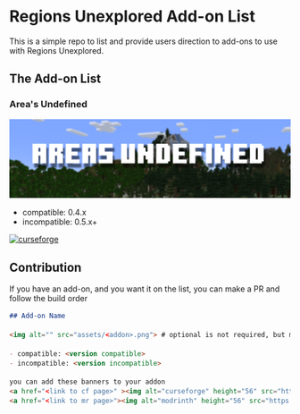 # Regions Unexplored Add-on List

This is a simple repo to list and provide users direction to add-ons to use with Regions Unexplored. 

## The Add-on List

### Area's Undefined

<img alt="area's undefined" src="assets/areas-undefined-banner.png">

- compatible: 0.4.x
- incompatible: 0.5.x+

<a href="https://www.curseforge.com/minecraft/mc-mods/areas-undefined" ><img alt="curseforge" height="56" src="https://cdn.jsdelivr.net/npm/@intergrav/devins-badges@3/assets/cozy/available/curseforge_vector.svg"></a>


## Contribution

If you have an add-on, and you want it on the list, you can make a PR and follow the build order
```markdown
## Add-on Name

<img alt="" src="assets/<addon>.png"> # optional is not required, but make sure to add a picture for this to work :3 

- compatible: <version compatible>
- incompatible: <version incompatible>

you can add these banners to your addon
<a href="<link to cf page>" ><img alt="curseforge" height="56" src="https://cdn.jsdelivr.net/npm/@intergrav/devins-badges@3/assets/cozy/available/curseforge_vector.svg"></a>
<a href="<link to mr page>"><img alt="modrinth" height="56" src="https://cdn.jsdelivr.net/npm/@intergrav/devins-badges@3/assets/cozy/available/modrinth_vector.svg"></a>
```